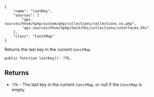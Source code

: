 ``` yamlmeta
{
    "name": "lastKey",
    "sources": [
        "api-sources/hhvm/hphp/system/php/collections/collections.ns.php",
        "api-sources/hhvm/hphp/hack/hhi/collections/interfaces.hhi"
    ],
    "class": "ConstMap"
}
```




Returns the last key in the current ` ConstMap `




``` Hack
public function lastKey(): ?Tk;
```




## Returns




+ ` ?Tk ` - The last key in the current `` ConstMap ``, or null if the ``` ConstMap ```
  is empty.
<!-- HHAPIDOC -->
